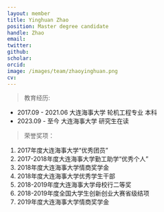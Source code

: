 ```yaml
---
layout: member
title: Yinghuan Zhao
position: Master degree candidate
handle: Zhao
email: 
twitter: 
github: 
scholar:
orcid: 
image: /images/team/zhaoyinghuan.png
cv: 
---
```


> 教育经历:

- 2017.09 - 2021.06   大连海事大学   轮机工程专业   本科
- 2023.09 - 至今 大连海事大学 研究生在读

> 荣誉奖项：

1. 2017年度大连海事大学“优秀团员”
2. 2017-2018年度大连海事大学勤工助学“优秀个人”
3. 2018年度大连海事大学情商奖学金
4. 2018年度大连海事大学优秀学生干部
5. 2018-2019年度大连海事大学母校行二等奖
6. 2018-2019年度全国大学生创新创业大赛省级结项
7. 2019年度大连海事大学情商奖学金


